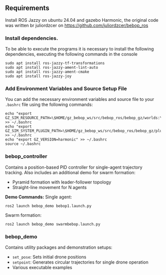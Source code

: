 ## Requirements

Install ROS Jazzy on ubuntu 24.04 and gazebo Harmonic, the original code was written br juliordzcer on https://github.com/juliordzcer/bebop_ros

### Install dependencies.
To be able to execute the programs it is necessary to install the following dependencies, executing the following commands in the console
```
sudo apt install ros-jazzy-tf-transformations
sudo apt install ros-jazzy-ament-lint-auto
sudo apt install ros-jazzy-ament-cmake
sudo apt install ros-jazzy-joy
```

### **Add Environment Variables and Source Setup File**

You can add the necessary environment variables and source file to your `.bashrc` file using the following commands:

```
echo "export GZ_SIM_RESOURCE_PATH=\$HOME/gz_bebop_ws/src/bebop_ros/bebop_gz/worlds:\$HOME/gz_bebop_ws/src/bebop_ros/bebop_gz/models" >> ~/.bashrc
echo "export GZ_SIM_SYSTEM_PLUGIN_PATH=\$HOME/gz_bebop_ws/src/bebop_ros/bebop_gz/plugins/build:\${GZ_SIM_SYSTEM_PLUGIN_PATH}" >> ~/.bashrc
echo "export GZ_VERSION=harmonic" >> ~/.bashrc
source ~/.bashrc

```
### bebop_controller
Contains a position-based PID controller for single-agent trajectory tracking. Also includes an additional demo for swarm formation:
- Pyramid formation with leader-follower topology
- Straight-line movement for N agents

**Demo Commands:**
Single agent:
```
ros2 launch bebop_demo bebop1.launch.py
```

Swarm formation:

```
ros2 launch bebop_demo swarmbebop.launch.py
```

### bebop_demo
Contains utility packages and demonstration setups:
- `set_pose`: Sets initial drone positions
- `setpoint`: Generates circular trajectories for single drone operation
- Various executable examples

